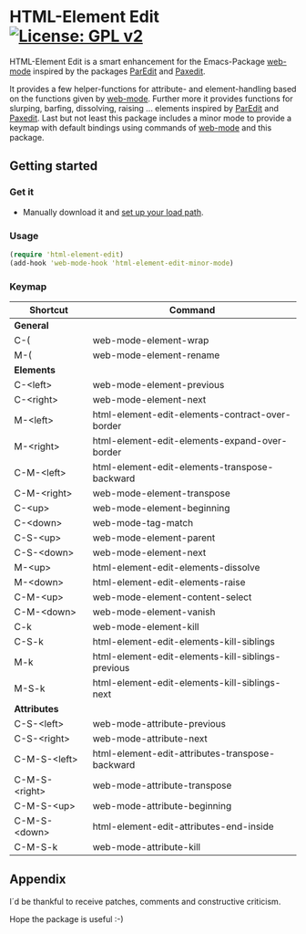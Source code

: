 # HTML-Element Edit [![License: GPL v2](https://img.shields.io/badge/License-GPL%20v2-blue.svg)](https://img.shields.io/badge/License-GPL%20v2-blue.svg)
HTML-Element Edit is a smart enhancement for the Emacs-Package [web-mode](https://github.com/fxbois/web-mode) inspired by the packages [ParEdit](https://www.emacswiki.org/emacs/ParEdit) and [Paxedit](https://github.com/promethial/paxedit).

It provides a few helper-functions for attribute- and element-handling based on the functions given by [web-mode](https://github.com/fxbois/web-mode). Further more it provides functions for slurping, barfing, dissolving, raising ... elements inspired by [ParEdit](https://www.emacswiki.org/emacs/ParEdit) and [Paxedit](https://github.com/promethial/paxedit). Last but not least this package includes a minor mode to provide a keymap with default bindings using commands of [web-mode](https://github.com/fxbois/web-mode) and this package.

## Getting started
### Get it
- Manually download it and [set up your load path](http://www.emacswiki.org/emacs/InstallingPackages).

### Usage
```clojure
(require 'html-element-edit)
(add-hook 'web-mode-hook 'html-element-edit-minor-mode)
```

### Keymap
Shortcut | Command
--- | ---
**General** |
C-( | web-mode-element-wrap
M-( | web-mode-element-rename
**Elements** |
C-&lt;left&gt; | web-mode-element-previous
C-&lt;right&gt; | web-mode-element-next
M-&lt;left&gt; | html-element-edit-elements-contract-over-border
M-&lt;right&gt; | html-element-edit-elements-expand-over-border
C-M-&lt;left&gt; | html-element-edit-elements-transpose-backward
C-M-&lt;right&gt; | web-mode-element-transpose
C-&lt;up&gt; | web-mode-element-beginning
C-&lt;down&gt; | web-mode-tag-match
C-S-&lt;up&gt; | web-mode-element-parent
C-S-&lt;down&gt; | web-mode-element-next
M-&lt;up&gt; | html-element-edit-elements-dissolve
M-&lt;down&gt; | html-element-edit-elements-raise
C-M-&lt;up&gt; | web-mode-element-content-select
C-M-&lt;down&gt; | web-mode-element-vanish
C-k | web-mode-element-kill
C-S-k | html-element-edit-elements-kill-siblings
M-k | html-element-edit-elements-kill-siblings-previous
M-S-k | html-element-edit-elements-kill-siblings-next
**Attributes** |
C-S-&lt;left&gt; | web-mode-attribute-previous
C-S-&lt;right&gt; | web-mode-attribute-next
C-M-S-&lt;left&gt; | html-element-edit-attributes-transpose-backward
C-M-S-&lt;right&gt; | web-mode-attribute-transpose
C-M-S-&lt;up&gt; | web-mode-attribute-beginning
C-M-S-&lt;down&gt; | html-element-edit-attributes-end-inside
C-M-S-k | web-mode-attribute-kill

## Appendix
I´d be thankful to receive patches, comments and constructive criticism.

Hope the package is useful :-)
